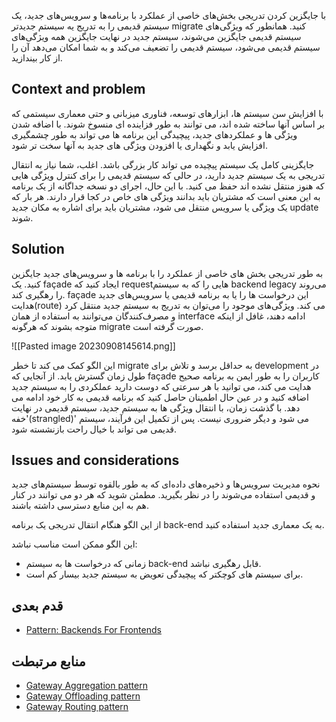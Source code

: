 با جایگزین کردن تدریجی بخش‌های خاصی از عملکرد با برنامه‌ها و سرویس‌های جدید، یک سیستم قدیمی را به تدریج یه سیستم جدیدتر migrate کنید. همانطور که ویژگی‌های سیستم قدیمی جایگزین می‌شوند، سیستم جدید در نهایت جایگزین همه ویژگی‌های سیستم قدیمی می‌شود، سیستم قدیمی را تضعیف می‌کند و به شما امکان می‌دهد آن را از کار بیندازید.

## Context and problem

با افزایش سن سیستم ها، ابزارهای توسعه، فناوری میزبانی و حتی معماری سیستمی که بر اساس آنها ساخته شده اند، می توانند به طور فزاینده ای منسوخ شوند. با اضافه شدن ویژگی ها و عملکردهای جدید، پیچیدگی این برنامه ها می تواند به طور چشمگیری افزایش یابد و نگهداری یا افزودن ویژگی های جدید به آنها سخت تر شود.

جایگزینی کامل یک سیستم پیچیده می تواند کار بزرگی باشد. اغلب، شما نیاز به انتقال تدریجی به یک سیستم جدید دارید، در حالی که سیستم قدیمی را برای کنترل ویژگی هایی که هنوز منتقل نشده اند حفظ می کنید. با این حال، اجرای دو نسخه جداگانه از یک برنامه به این معنی است که مشتریان باید بدانند ویژگی های خاص در کجا قرار دارند. هر بار که یک ویژگی یا سرویس منتقل می شود، مشتریان باید برای اشاره به مکان جدید update شوند.
## Solution

به طور تدریجی بخش های خاصی از عملکرد را با برنامه ها و سرویس‌های جدید جایگزین کنید. یک façade ایجاد کنید که requestهایی را که به سیستم backend legacy می‌روند را رهگیری کند. façade این درخواست ها را یا به برنامه قدیمی یا سرویس‌های جدید هدایت(route) می کند. ویژگی‌های موجود را می‌توان به تدریج به سیستم جدید منتقل کرد و مصرف‌کنندگان می‌توانند به استفاده از همان interface ادامه دهند، غافل از اینکه متوجه بشوند که هرگونه migrate صورت گرفته است.

![[Pasted image 20230908145614.png]]


این الگو کمک می کند تا خطر migrate به حداقل برسد و تلاش  برای development در طول زمان گسترش یابد. از آنجایی که façade کاربران را به طور ایمن به برنامه صحیح هدایت می کند، می توانید با هر سرعتی که دوست دارید عملکردی را به سیستم جدید اضافه کنید و در عین حال اطمینان حاصل کنید که برنامه قدیمی به کار خود ادامه می دهد. با گذشت زمان، با انتقال ویژگی ها به سیستم جدید، سیستم قدیمی در نهایت 'خفه(strangled)' می شود و دیگر ضروری نیست. پس از تکمیل این فرآیند، سیستم قدیمی می تواند با خیال راحت بازنشسته شود.

## Issues and considerations

نحوه مدیریت سرویس‌ها و ذخیره‌های داده‌ای که به طور بالقوه توسط سیستم‌های جدید و قدیمی استفاده می‌شوند را در نظر بگیرید. مطمئن شوید که هر دو می توانند در کنار هم به این منابع دسترسی داشته باشند.


از این الگو هنگام انتقال تدریجی یک برنامه back-end به یک معماری جدید استفاده کنید.  
  
این الگو ممکن است مناسب نباشد:  
  
* زمانی که درخواست ها به سیستم back-end قابل رهگیری نباشد.  
* برای سیستم های کوچکتر که پیچیدگی تعویض به سیستم جدید بیسار کم است.
## قدم بعدی

- [Pattern: Backends For Frontends](https://samnewman.io/patterns/architectural/bff/)


## منابع مرتبطت

- [Gateway Aggregation pattern](https://learn.microsoft.com/en-us/azure/architecture/patterns/gateway-aggregation)
- [Gateway Offloading pattern](https://learn.microsoft.com/en-us/azure/architecture/patterns/gateway-offloading)
- [Gateway Routing pattern](https://learn.microsoft.com/en-us/azure/architecture/patterns/gateway-routing)
